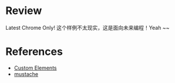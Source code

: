 # Review

Latest Chrome Only! 这个样例不太现实，这是面向未来编程！Yeah ~~


# References

* [Custom Elements](https://developer.mozilla.org/en-US/docs/Web/Web_Components/Custom_Elements)
* [mustache](https://github.com/janl/mustache.js)
